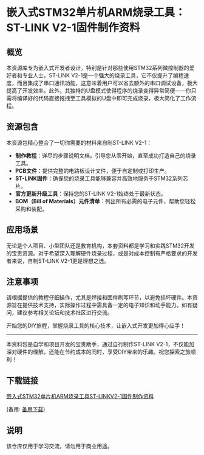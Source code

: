 # 嵌入式STM32单片机ARM烧录工具：ST-LINK V2-1固件制作资料

## 概览

本资源库专为嵌入式开发者设计，特别是针对那些使用STM32系列微控制器的爱好者和专业人士。ST-LINK V2-1是一个强大的烧录工具，它不仅提升了编程速度，而且集成了串口通讯功能，这意味着用户可以省去额外的串口调试设备，极大提高了开发效率。此外，其独特的U盘模式使得程序的烧录变得异常简便——你只需将编译好的代码直接拖拽至工具模拟的U盘中即可完成烧录，极大简化了工作流程。

## 资源包含

本资源包精心整合了一切你需要的材料来自制ST-LINK V2-1：

- **制作教程**：详尽的步骤说明文档，引导您从零开始，直至成功打造自己的烧录工具。
- **PCB文件**：提供完整的电路板设计文件，便于自定制或打印生产。
- **ST-LINK固件**：确保您的烧录工具能够兼容并高效地服务于STM32系列芯片。
- **官方更新升级工具**：保持您的ST-LINK V2-1始终处于最新状态。
- **BOM（Bill of Materials）元件清单**：列出所有必需的电子元件，帮助您轻松采购和装配。

## 应用场景

无论是个人项目、小型团队还是教育机构，本套资料都是学习和实践STM32开发的宝贵资源。对于希望深入理解硬件烧录过程，或是对成本控制有严格要求的开发者来说，自制ST-LINK V2-1更是理想之选。

## 注意事项

请根据提供的教程仔细操作，尤其是焊接和固件刷写环节，以避免损坏硬件。本资源旨在提供技术支持，实际操作过程中需具备一定的电子知识和动手能力。如有疑问，建议参考相关论坛和技术社区进行交流。

开始您的DIY旅程，掌握烧录工具的核心技术，让嵌入式开发更加得心应手！

---

本资料包是自学和项目开发的宝贵助手，通过自行制作ST-LINK V2-1，不仅能加深对硬件的理解，还能在节约成本的同时，享受DIY带来的乐趣。祝您探索之旅顺利！

## 下载链接
[嵌入式STM32单片机ARM烧录工具ST-LINKV2-1固件制作资料](https://pan.quark.cn/s/7a3d90bbae6b) 

(备用: [备用下载](https://pan.baidu.com/s/1zh0P_GAMclRT2uVbj6_euw?pwd=1234))

## 说明

该仓库仅用于学习交流，请勿用于商业用途。
